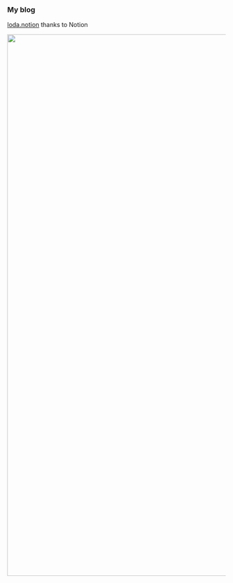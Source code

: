### My blog
[loda.notion](https://loda.notion.site/) thanks to Notion

<p align="center">
  <a href="https://loda.notion.site/">
    <img alt="Loda Tang's blog" src="https://github.com/user-attachments/assets/bbab638c-7fe1-4c17-8f9d-3d4719142eee" width="1250">
  </a>
</p>

 
